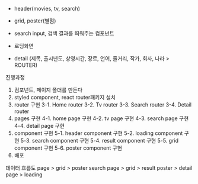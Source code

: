 - header(movies, tv, search)

- grid, poster(별점)

- search input, 검색 결과를 띄워주는 컴포넌트

- 로딩화면

- detail
  (제목, 출시년도, 상영시간, 장르, 언어, 줄거리,
  작가, 회사, 나라 > ROUTER)

진행과정

1. 컴포넌트, 페이지 폴더를 만든다
2. styled component, react router패키지 설치
3. router 구현
   3-1. Home router
   3-2. Tv router
   3-3. Search router
   3-4. Detail router
4. pages 구현
   4-1. home page 구현
   4-2. tv page 구현
   4-3. search page 구현
   4-4. detail page 구현
5. component 구현
   5-1. header component 구현
   5-2. loading component 구현
   5-3. search component 구현
   5-4. result component 구현
   5-5. grid component 구현
   5-6. poster component 구현
6. 배포

데이터 흐름도
page > grid > poster
search page > grid > result
poster > detail
page > loading
